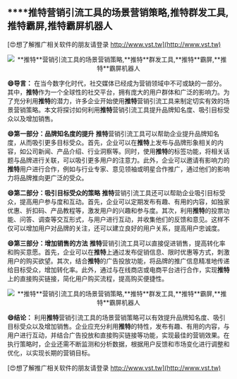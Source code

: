 ## ****推特**营销引流工具的场景营销策略,**推特**群发工具,**推特**霸屏,**推特**霸屏机器人**

[😍想了解推广相关软件的朋友请登录 http://www.vst.tw](http://www.vst.tw)

 <center><img src="https://vst.tw/MP4/tuiguang/png/5.png" alt="**推特**营销引流工具的场景营销策略,**推特**群发工具,**推特**霸屏,**推特**霸屏机器人"></center>

**😄导言：**
在当今数字化时代，社交媒体已经成为营销领域中不可或缺的一部分。其中，**推特**作为一个全球性的社交平台，拥有庞大的用户群体和广泛的影响力。为了充分利用**推特**的潜力，许多企业开始使用**推特**营销引流工具来制定切实有效的场景营销策略。本文将探讨如何利用**推特**营销引流工具提升品牌知名度、吸引目标受众以及增加销售。

**😄第一部分：品牌知名度的提升**
**推特**营销引流工具可以帮助企业提升品牌知名度，从而吸引更多目标受众。首先，企业可以在**推特**上发布与品牌形象相关的内容，如公司新闻、产品介绍、行业洞察等。同时，使用**推特**的标签功能，将相关话题与品牌进行关联，可以吸引更多用户的注意力。此外，企业可以邀请有影响力的**推特**用户进行合作，例如与行业专家、意见领袖或明星合作推广，通过他们的影响力将品牌推向更广泛的受众。

**😄第二部分：吸引目标受众的策略**
**推特**营销引流工具还可以帮助企业吸引目标受众，提高用户参与度和互动。首先，企业可以定期发布有趣、有用的内容，如独家优惠、折扣码、产品教程等，激发用户的兴趣和参与度。其次，利用**推特**的投票功能、问答、调查等交互形式，与用户进行互动，并收集他们的反馈和意见。这样不仅可以增加用户对品牌的关注，还可以建立良好的用户关系，提高用户忠诚度。

**😄第三部分：增加销售的方法**
**推特**营销引流工具可以直接促进销售，提高转化率和购买意愿。首先，企业可以在**推特**上通过发布促销信息、限时优惠等方式，刺激用户的购买欲望。其次，结合**推特**的广告投放功能，将品牌的推广信息精准地传递给目标受众，增加转化率。此外，通过与在线商店或电商平台进行合作，实现**推特**上的直接购买链接，简化用户购买流程，提高购买便捷性。

 <center><img src="https://vst.tw/MP4/tuiguang/png/4.png" alt="**推特**营销引流工具的场景营销策略,**推特**群发工具,**推特**霸屏,**推特**霸屏机器人"></center>

**😄结论：**
利用**推特**营销引流工具的场景营销策略可以有效提升品牌知名度、吸引目标受众以及增加销售。企业应充分利用**推特**的特性，发布有趣、有用的内容，与用户进行互动，并结合广告投放和直接购买链接等功能，实现最佳的营销效果。在执行策略时，企业还需不断监测和分析数据，根据用户反馈和市场变化进行调整和优化，以实现长期的营销目标。

[😍想了解推广相关软件的朋友请登录 http://www.vst.tw](http://www.vst.tw)



